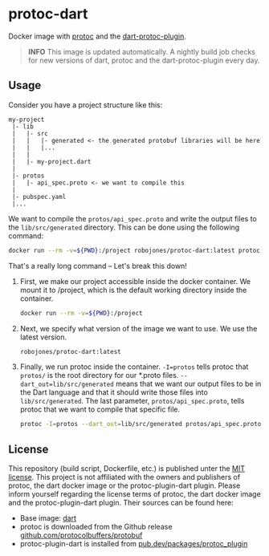 # protoc-dart

Docker image with [protoc](https://github.com/protocolbuffers/protobuf) and the [dart-protoc-plugin](https://pub.dev/packages/protoc_plugin).

> **INFO** This image is updated automatically. A nightly build job checks for new versions of dart, protoc and the dart-protoc-plugin every day.

## Usage

Consider you have a project structure like this:

```
my-project
 |- lib
 |   |- src
 |   |   |- generated <- the generated protobuf libraries will be here
 |   |   |...
 |   |
 |   |- my-project.dart
 |
 |- protos
 |   |- api_spec.proto <- we want to compile this
 |
 |- pubspec.yaml
 |...
```

We want to compile the `protos/api_spec.proto` and write the output files to the `lib/src/generated` directory.
This can be done using the following command:

```bash
docker run --rm -v=${PWD}:/project robojones/protoc-dart:latest protoc -I=protos --dart_out=lib/src/generated protos/api_spec.proto
```

That's a really long command – Let's break this down!
1. First, we make our project accessible inside the docker container.
   We mount it to /project, which is the default working directory inside the container.
   ```bash
   docker run --rm -v=${PWD}:/project
   ```
2. Next, we specify what version of the image we want to use. We use the latest version.
   ```bash
   robojones/protoc-dart:latest
   ```
3. Finally, we run protoc inside the container.
   `-I=protos` tells protoc that `protos/` is the root directory for our *.proto files.
   `--dart_out=lib/src/generated` means that we want our output files to be in the Dart language
   and that it should write those files into `lib/src/generated`.
   The last parameter, `protos/api_spec.proto`, tells protoc that we want to compile that specific file.  
   ```bash
   protoc -I=protos --dart_out=lib/src/generated protos/api_spec.proto
   ```

## License

This repository (build script, Dockerfile, etc.) is published unter the [MIT license](/LICENSE). This project is not affiliated with the owners and publishers of protoc, the dart docker image or the protoc-plugin-dart plugin. Please inform yourself regarding the license terms of protoc, the dart docker image and the protoc-plugin-dart plugin. Their sources can be found here:

- Base image: [dart](https://hub.docker.com/_/dart)
- protoc is downloaded from the Github release [github.com/protocolbuffers/protobuf](https://github.com/protocolbuffers/protobuf)
- protoc-plugin-dart is installed from [pub.dev/packages/protoc_plugin](https://pub.dev/packages/protoc_plugin)
